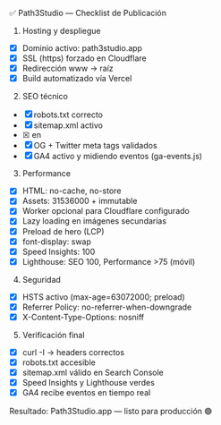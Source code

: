 ✅ Path3Studio — Checklist de Publicación

1. Hosting y despliegue
- [x] Dominio activo: path3studio.app
- [x] SSL (https) forzado en Cloudflare
- [x] Redirección www → raíz
- [x] Build automatizado vía Vercel

2. SEO técnico
- [x] robots.txt correcto
- [x] sitemap.xml activo
- [x] <link rel="canonical"> en <head>
- [x] OG + Twitter meta tags validados
- [x] GA4 activo y midiendo eventos (ga-events.js)

3. Performance
- [x] HTML: no-cache, no-store
- [x] Assets: 31536000 + immutable
- [x] Worker opcional para Cloudflare configurado
- [x] Lazy loading en imágenes secundarias
- [x] Preload de hero (LCP)
- [x] font-display: swap
- [x] Speed Insights: 100
- [x] Lighthouse: SEO 100, Performance >75 (móvil)

4. Seguridad
- [x] HSTS activo (max-age=63072000; preload)
- [x] Referrer Policy: no-referrer-when-downgrade
- [x] X-Content-Type-Options: nosniff

5. Verificación final
- [x] curl -I → headers correctos
- [x] robots.txt accesible
- [x] sitemap.xml válido en Search Console
- [x] Speed Insights y Lighthouse verdes
- [x] GA4 recibe eventos en tiempo real

Resultado: Path3Studio.app — listo para producción 🟢

